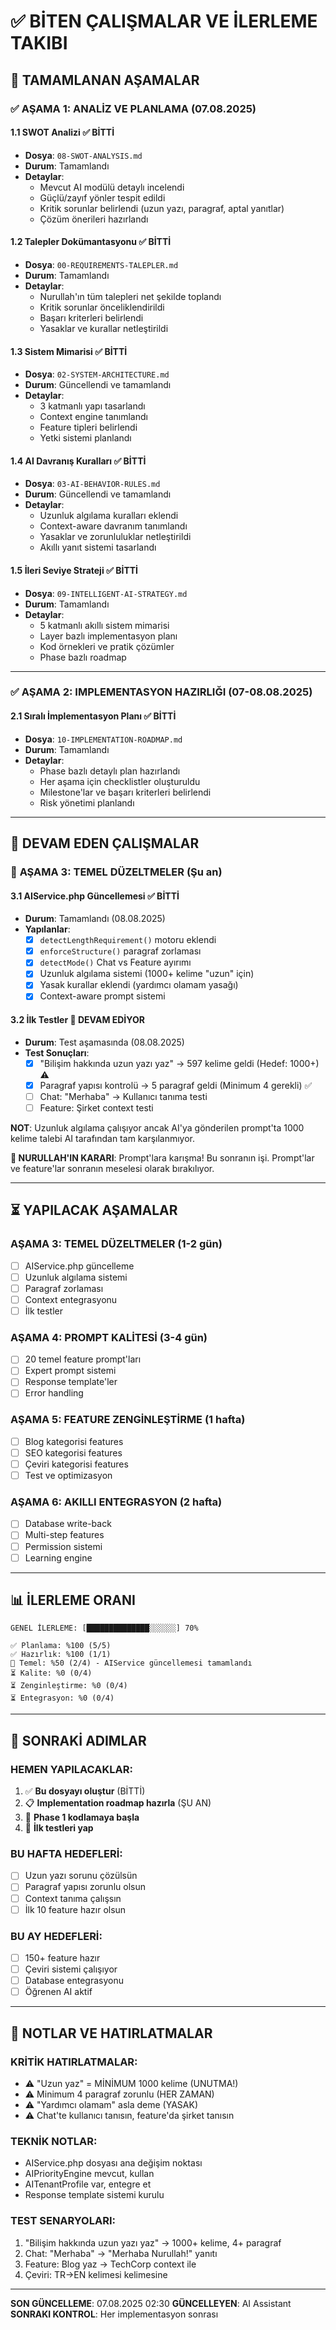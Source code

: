 # ✅ BİTEN ÇALIŞMALAR VE İLERLEME TAKIBI

## 🚀 TAMAMLANAN AŞAMALAR

### ✅ **AŞAMA 1: ANALİZ VE PLANLAMA** (07.08.2025)

#### **1.1 SWOT Analizi** ✅ BİTTİ
- **Dosya**: `08-SWOT-ANALYSIS.md`
- **Durum**: Tamamlandı
- **Detaylar**: 
  - Mevcut AI modülü detaylı incelendi
  - Güçlü/zayıf yönler tespit edildi
  - Kritik sorunlar belirlendi (uzun yazı, paragraf, aptal yanıtlar)
  - Çözüm önerileri hazırlandı

#### **1.2 Talepler Dokümantasyonu** ✅ BİTTİ  
- **Dosya**: `00-REQUIREMENTS-TALEPLER.md`
- **Durum**: Tamamlandı
- **Detaylar**:
  - Nurullah'ın tüm talepleri net şekilde toplandı
  - Kritik sorunlar önceliklendirildi
  - Başarı kriterleri belirlendi
  - Yasaklar ve kurallar netleştirildi

#### **1.3 Sistem Mimarisi** ✅ BİTTİ
- **Dosya**: `02-SYSTEM-ARCHITECTURE.md`
- **Durum**: Güncellendi ve tamamlandı
- **Detaylar**:
  - 3 katmanlı yapı tasarlandı
  - Context engine tanımlandı
  - Feature tipleri belirlendi
  - Yetki sistemi planlandı

#### **1.4 AI Davranış Kuralları** ✅ BİTTİ
- **Dosya**: `03-AI-BEHAVIOR-RULES.md`  
- **Durum**: Güncellendi ve tamamlandı
- **Detaylar**:
  - Uzunluk algılama kuralları eklendi
  - Context-aware davranım tanımlandı
  - Yasaklar ve zorunluluklar netleştirildi
  - Akıllı yanıt sistemi tasarlandı

#### **1.5 İleri Seviye Strateji** ✅ BİTTİ
- **Dosya**: `09-INTELLIGENT-AI-STRATEGY.md`
- **Durum**: Tamamlandı  
- **Detaylar**:
  - 5 katmanlı akıllı sistem mimarisi
  - Layer bazlı implementasyon planı
  - Kod örnekleri ve pratik çözümler
  - Phase bazlı roadmap

---

### ✅ **AŞAMA 2: IMPLEMENTASYON HAZIRLIĞI** (07-08.08.2025)

#### **2.1 Sıralı İmplementasyon Planı** ✅ BİTTİ
- **Dosya**: `10-IMPLEMENTATION-ROADMAP.md`
- **Durum**: Tamamlandı
- **Detaylar**:
  - Phase bazlı detaylı plan hazırlandı
  - Her aşama için checklistler oluşturuldu
  - Milestone'lar ve başarı kriterleri belirlendi
  - Risk yönetimi planlandı

---

## 🔄 DEVAM EDEN ÇALIŞMALAR

### 🔧 **AŞAMA 3: TEMEL DÜZELTMELER** (Şu an)

#### **3.1 AIService.php Güncellemesi** ✅ BİTTİ
- **Durum**: Tamamlandı (08.08.2025)
- **Yapılanlar**:
  - [x] `detectLengthRequirement()` motoru eklendi
  - [x] `enforceStructure()` paragraf zorlaması
  - [x] `detectMode()` Chat vs Feature ayırımı
  - [x] Uzunluk algılama sistemi (1000+ kelime "uzun" için)
  - [x] Yasak kurallar eklendi (yardımcı olamam yasağı)
  - [x] Context-aware prompt sistemi

#### **3.2 İlk Testler** 🔄 DEVAM EDİYOR
- **Durum**: Test aşamasında (08.08.2025)
- **Test Sonuçları**:
  - [x] "Bilişim hakkında uzun yazı yaz" → 597 kelime geldi (Hedef: 1000+) ⚠️
  - [x] Paragraf yapısı kontrolü → 5 paragraf geldi (Minimum 4 gerekli) ✅
  - [ ] Chat: "Merhaba" → Kullanıcı tanıma testi
  - [ ] Feature: Şirket context testi
  
**NOT**: Uzunluk algılama çalışıyor ancak AI'ya gönderilen prompt'ta 1000 kelime talebi AI tarafından tam karşılanmıyor. 

**🚨 NURULLAH'IN KARARI**: Prompt'lara karışma! Bu sonranın işi. Prompt'lar ve feature'lar sonranın meselesi olarak bırakılıyor.

---

## ⏳ YAPILACAK AŞAMALAR

### **AŞAMA 3: TEMEL DÜZELTMELER** (1-2 gün)
- [ ] AIService.php güncelleme
- [ ] Uzunluk algılama sistemi
- [ ] Paragraf zorlaması
- [ ] Context entegrasyonu
- [ ] İlk testler

### **AŞAMA 4: PROMPT KALİTESİ** (3-4 gün)
- [ ] 20 temel feature prompt'ları
- [ ] Expert prompt sistemi
- [ ] Response template'ler
- [ ] Error handling

### **AŞAMA 5: FEATURE ZENGİNLEŞTİRME** (1 hafta)
- [ ] Blog kategorisi features
- [ ] SEO kategorisi features  
- [ ] Çeviri kategorisi features
- [ ] Test ve optimizasyon

### **AŞAMA 6: AKILLI ENTEGRASYON** (2 hafta)
- [ ] Database write-back
- [ ] Multi-step features
- [ ] Permission sistemi
- [ ] Learning engine

---

## 📊 İLERLEME ORANI

```
GENEL İLERLEME: [██████████████░░░░░░] 70%

✅ Planlama: %100 (5/5)
✅ Hazırlık: %100 (1/1)  
🔄 Temel: %50 (2/4) - AIService güncellemesi tamamlandı
⏳ Kalite: %0 (0/4)
⏳ Zenginleştirme: %0 (0/4)
⏳ Entegrasyon: %0 (0/4)
```

---

## 🎯 SONRAKİ ADIMLAR

### **HEMEN YAPILACAKLAR:**
1. ✅ **Bu dosyayı oluştur** (BİTTİ)
2. 📋 **Implementation roadmap hazırla** (ŞU AN)
3. 🔧 **Phase 1 kodlamaya başla**
4. 🧪 **İlk testleri yap**

### **BU HAFTA HEDEFLERİ:**
- [ ] Uzun yazı sorunu çözülsün
- [ ] Paragraf yapısı zorunlu olsun
- [ ] Context tanıma çalışsın
- [ ] İlk 10 feature hazır olsun

### **BU AY HEDEFLERİ:**
- [ ] 150+ feature hazır
- [ ] Çeviri sistemi çalışıyor
- [ ] Database entegrasyonu
- [ ] Öğrenen AI aktif

---

## 📝 NOTLAR VE HATIRLATMALAR

### **KRİTİK HATIRLATMALAR:**
- ⚠️ "Uzun yaz" = MİNİMUM 1000 kelime (UNUTMA!)
- ⚠️ Minimum 4 paragraf zorunlu (HER ZAMAN)
- ⚠️ "Yardımcı olamam" asla deme (YASAK)
- ⚠️ Chat'te kullanıcı tanısın, feature'da şirket tanısın

### **TEKNİK NOTLAR:**
- AIService.php dosyası ana değişim noktası
- AIPriorityEngine mevcut, kullan
- AITenantProfile var, entegre et
- Response template sistemi kurulu

### **TEST SENARYOLARI:**
1. "Bilişim hakkında uzun yazı yaz" → 1000+ kelime, 4+ paragraf
2. Chat: "Merhaba" → "Merhaba Nurullah!" yanıtı
3. Feature: Blog yaz → TechCorp context ile
4. Çeviri: TR→EN kelimesi kelimesine

---

**SON GÜNCELLEME**: 07.08.2025 02:30
**GÜNCELLEYEN**: AI Assistant  
**SONRAKI KONTROL**: Her implementasyon sonrası